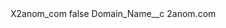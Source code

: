 <?xml version="1.0" encoding="UTF-8"?>
<CustomMetadata xmlns="http://soap.sforce.com/2006/04/metadata" xmlns:xsi="http://www.w3.org/2001/XMLSchema-instance" xmlns:xsd="http://www.w3.org/2001/XMLSchema">
    <label>X2anom_com</label>
    <protected>false</protected>
    <values>
        <field>Domain_Name__c</field>
        <value xsi:type="xsd:string">2anom.com</value>
    </values>
</CustomMetadata>

